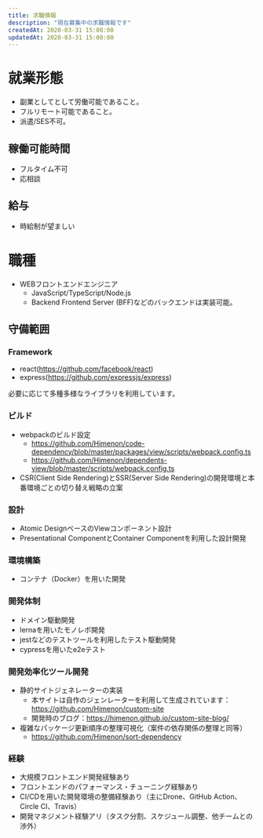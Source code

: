 ```yaml
---
title: 求職情報
description: "現在募集中の求職情報です"
createdAt: 2020-03-31 15:00:00
updatedAt: 2020-03-31 15:00:00
---
```


# 就業形態

* 副業としてとして労働可能であること。
* フルリモート可能であること。
* 派遣/SES不可。

## 稼働可能時間

* フルタイム不可
* 応相談

## 給与

* 時給制が望ましい

# 職種

* WEBフロントエンドエンジニア
  * JavaScript/TypeScript/Node.js
  * Backend Frontend Server (BFF)などのバックエンドは実装可能。

## 守備範囲

### Framework

* react(<https://github.com/facebook/react>)
* express(<https://github.com/expressjs/express>)

必要に応じて多種多様なライブラリを利用しています。

### ビルド

* webpackのビルド設定
  * https://github.com/Himenon/code-dependency/blob/master/packages/view/scripts/webpack.config.ts
  * https://github.com/Himenon/dependents-view/blob/master/scripts/webpack.config.ts
* CSR(Client Side Rendering)とSSR(Server Side Rendering)の開発環境と本番環境ごとの切り替え戦略の立案

### 設計

* Atomic DesignベースのViewコンポーネント設計
* Presentational ComponentとContainer Componentを利用した設計開発

### 環境構築

* コンテナ（Docker）を用いた開発

### 開発体制

* ドメイン駆動開発
* lernaを用いたモノレポ開発
* jestなどのテストツールを利用したテスト駆動開発
* cypressを用いたe2eテスト

### 開発効率化ツール開発

* 静的サイトジェネレーターの実装
  * 本サイトは自作のジェンレーターを利用して生成されています：<https://github.com/Himenon/custom-site>
  * 開発時のブログ：<https://himenon.github.io/custom-site-blog/>
* 複雑なパッケージ更新順序の整理可視化（案件の依存関係の整理と同等）
  * https://github.com/Himenon/sort-dependency

### 経験

* 大規模フロントエンド開発経験あり
* フロントエンドのパフォーマンス・チューニング経験あり
* CI/CDを用いた開発環境の整備経験あり（主にDrone、GitHub Action、Circle CI、Travis）
* 開発マネジメント経験アリ（タスク分割、スケジュール調整、他チームとの渉外）
